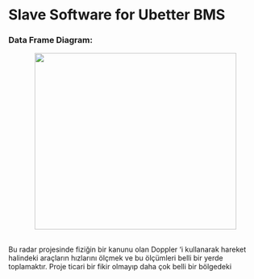 # Slave Software for Ubetter BMS

### Data Frame Diagram: 

<p align="center">
  <img width="400" height="350" src="https://github.com/celikslab/bms_uart_slave/blob/main/Bms%20Data%20Frame.png">
</p>

<br>Bu radar projesinde fiziğin bir kanunu olan Doppler ‘i  kullanarak hareket halindeki araçların hızlarını ölçmek ve bu ölçümleri belli bir yerde toplamaktır. Proje ticari bir fikir olmayıp daha çok belli bir bölgedeki</li>

